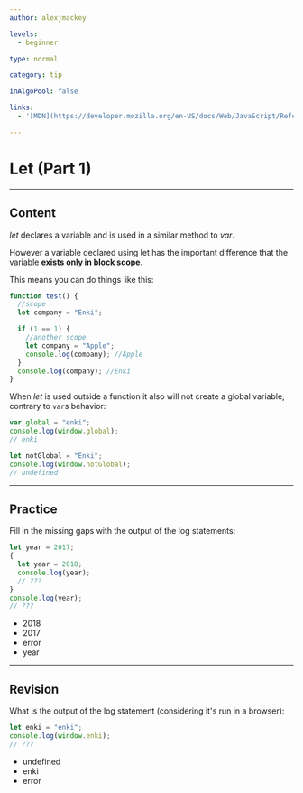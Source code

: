 ```yaml
---
author: alexjmackey

levels:
  - beginner

type: normal

category: tip

inAlgoPool: false

links:
  - '[MDN](https://developer.mozilla.org/en-US/docs/Web/JavaScript/Reference/Statements/let){website}'

---
```


# Let (Part 1)

---

## Content

_let_ declares a variable and is used in a similar method to _var_.

However a variable declared using let has the important difference that the variable **exists only in block scope**.

This means you can do things like this:

```javascript
function test() {
  //scope
  let company = "Enki";

  if (1 == 1) {
    //another scope
    let company = "Apple";
    console.log(company); //Apple
  }
  console.log(company); //Enki
}
```

When _let_ is used outside a function it also will not create a global variable, contrary to `var`s behavior:

```javascript
var global = "enki";
console.log(window.global);
// enki

let notGlobal = "Enki";
console.log(window.notGlobal);
// undefined
```

---

## Practice

Fill in the missing gaps with the output of the log statements:

```javascript
let year = 2017;
{
  let year = 2018;
  console.log(year);
  // ???
}
console.log(year);
// ???
```

- 2018
- 2017
- error
- year

---

## Revision

What is the output of the log statement (considering it's run in a browser):

```javascript
let enki = "enki";
console.log(window.enki);
// ???
```

- undefined
- enki
- error
